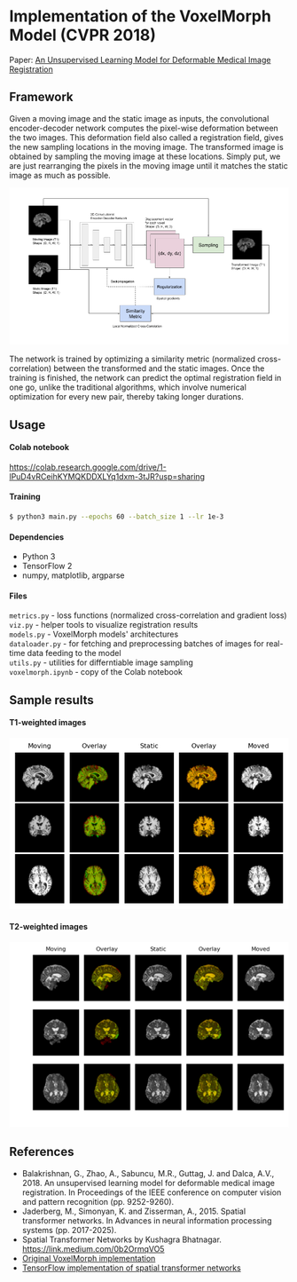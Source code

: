 # Implementation of the VoxelMorph Model (CVPR 2018)
Paper: [An Unsupervised Learning Model for
Deformable Medical Image Registration](https://openaccess.thecvf.com/content_cvpr_2018/papers/Balakrishnan_An_Unsupervised_Learning_CVPR_2018_paper.pdf)


## Framework
Given a moving image and the static image as inputs, the convolutional encoder-decoder network computes the pixel-wise deformation between the two images. This deformation field also called a registration field, gives the new sampling locations in the moving image. The transformed image is obtained by sampling the moving image at these locations. Simply put, we are just rearranging the pixels in the moving image until it matches the static image as much as possible.
<p align="center"> 
  <img src="_images/framework.png">
</p>
The network is trained by optimizing a similarity metric (normalized cross-correlation) between the transformed and the static images. Once the training is finished, the network can predict the optimal registration field in one go, unlike the traditional algorithms, which involve numerical optimization for every new pair, thereby taking longer durations.


## Usage

#### Colab notebook
https://colab.research.google.com/drive/1-lPuD4vRCeihKYMQKDDXLYq1dxm-3tJR?usp=sharing

#### Training
```bash
$ python3 main.py --epochs 60 --batch_size 1 --lr 1e-3
```
#### Dependencies
* Python 3
* TensorFlow 2
* numpy, matplotlib, argparse

#### Files
`metrics.py` - loss functions (normalized cross-correlation and gradient loss)  
`viz.py` - helper tools to visualize registration results  
`models.py` - VoxelMorph models' architectures  
`dataloader.py` - for fetching and preprocessing batches of images for real-time data feeding to the model  
`utils.py` - utilities for differntiable image sampling  
`voxelmorph.ipynb` - copy of the Colab notebook  



## Sample results
#### T1-weighted images
<p align="center"> 
  <img width="700" src="_images/t1.png">
</p>  

#### T2-weighted images
<p align="center"> 
  <img width="700" src="_images/t2.png">
</p>

## References
*   Balakrishnan, G., Zhao, A., Sabuncu, M.R., Guttag, J. and Dalca, A.V., 2018. An unsupervised learning model for deformable medical image registration. In Proceedings of the IEEE conference on computer vision and pattern recognition (pp. 9252-9260).
*   Jaderberg, M., Simonyan, K. and Zisserman, A., 2015. Spatial transformer networks. In Advances in neural information processing systems (pp. 2017-2025).
*   Spatial Transformer Networks by Kushagra Bhatnagar. https://link.medium.com/0b2OrmqVO5
*   [Original VoxelMorph implementation](https://github.com/voxelmorph/voxelmorph)
*   [TensorFlow implementation of spatial transformer networks](https://github.com/tensorflow/models/tree/master/research/transformer)



